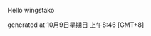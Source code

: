 <!--- 
The README.md is auto-generated. Do not edit.
--->

Hello wingstako

generated at 10月9日星期日 上午8:46 [GMT+8]